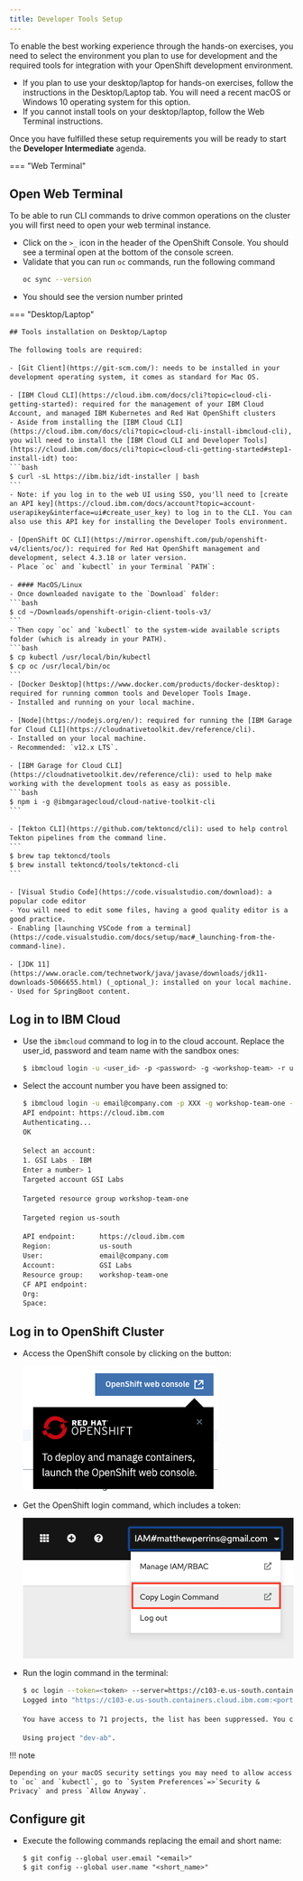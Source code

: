 ```yaml
---
title: Developer Tools Setup
---
```


<!--- cSpell:ignore ICPA openshiftconsole Theia userid toolset crwexposeservice gradlew bluemix ocinstall Mico crwopenlink crwopenapp swaggerui gitpat gituser  buildconfig yourproject wireframe devenvsetup viewapp crwopenlink  atemplatized rtifactoryurlsetup Kata Koda configmap Katacoda checksetup cndp katacoda checksetup Linespace igccli regcred REPLACEME Tavis pipelinerun openshiftcluster invokecloudshell cloudnative sampleapp bwoolf hotspots multicloud pipelinerun Sricharan taskrun Vadapalli Rossel REPLACEME cloudnativesampleapp artifactoryuntar untar Hotspot devtoolsservices Piyum Zonooz Farr Kamal Arora Laszewski  Roadmap roadmap Istio Packt buildpacks automatable ksonnet jsonnet targetport podsiks SIGTERM SIGKILL minikube apiserver multitenant kubelet multizone Burstable checksetup handson  stockbffnode codepatterns devenvsetup newwindow preconfigured cloudantcredentials apikey Indexyaml classname  errorcondition tektonpipeline gradlew gitsecret viewapp cloudantgitpodscreen crwopenlink cdply crwopenapp -->

To enable the best working experience through the hands-on exercises, you
 need to select the environment you plan to use for development and the required tools for integration with your OpenShift development environment.

- If you plan to use your desktop/laptop for hands-on exercises, follow
 the instructions in the Desktop/Laptop tab. You will need a recent macOS or
  Windows 10 operating system for this option.
- If you cannot install tools on your desktop/laptop, follow the Web Terminal 
 instructions.

Once you have fulfilled these setup requirements you will be ready to
 start the **Developer Intermediate** agenda.


=== "Web Terminal"

## Open Web Terminal

To be able to run CLI commands to drive common operations on the cluster you will first need to open your web terminal instance.
- Click on the  `>_` icon in the header of the OpenShift Console. You should see a terminal open at the bottom of the console screen.
- Validate that you can run `oc` commands, run the following command
  ```bash
  oc sync --version
  ```
- You should see the version number printed

=== "Desktop/Laptop"

    ## Tools installation on Desktop/Laptop

    The following tools are required:

    - [Git Client](https://git-scm.com/): needs to be installed in your development operating system, it comes as standard for Mac OS.

    - [IBM Cloud CLI](https://cloud.ibm.com/docs/cli?topic=cloud-cli-getting-started): required for the management of your IBM Cloud Account, and managed IBM Kubernetes and Red Hat OpenShift clusters
    - Aside from installing the [IBM Cloud CLI](https://cloud.ibm.com/docs/cli?topic=cloud-cli-install-ibmcloud-cli), you will need to install the [IBM Cloud CLI and Developer Tools](https://cloud.ibm.com/docs/cli?topic=cloud-cli-getting-started#step1-install-idt) too:
    ```bash
    $ curl -sL https://ibm.biz/idt-installer | bash
    ```
    - Note: if you log in to the web UI using SSO, you'll need to [create an API key](https://cloud.ibm.com/docs/account?topic=account-userapikey&interface=ui#create_user_key) to log in to the CLI. You can also use this API key for installing the Developer Tools environment.

    - [OpenShift OC CLI](https://mirror.openshift.com/pub/openshift-v4/clients/oc/): required for Red Hat OpenShift management and development, select 4.3.18 or later version.
    - Place `oc` and `kubectl` in your Terminal `PATH`:

    - #### MacOS/Linux
    - Once downloaded navigate to the `Download` folder:
    ```bash
    $ cd ~/Downloads/openshift-origin-client-tools-v3/
    ```
    - Then copy `oc` and `kubectl` to the system-wide available scripts folder (which is already in your PATH).
    ```bash
    $ cp kubectl /usr/local/bin/kubectl
    $ cp oc /usr/local/bin/oc
    ```
    - [Docker Desktop](https://www.docker.com/products/docker-desktop): required for running common tools and Developer Tools Image.
    - Installed and running on your local machine.

    - [Node](https://nodejs.org/en/): required for running the [IBM Garage for Cloud CLI](https://cloudnativetoolkit.dev/reference/cli).
    - Installed on your local machine.
    - Recommended: `v12.x LTS`.

    - [IBM Garage for Cloud CLI](https://cloudnativetoolkit.dev/reference/cli): used to help make working with the development tools as easy as possible.
    ```bash 
    $ npm i -g @ibmgaragecloud/cloud-native-toolkit-cli
    ```

    - [Tekton CLI](https://github.com/tektoncd/cli): used to help control Tekton pipelines from the command line.
    ```
    $ brew tap tektoncd/tools
    $ brew install tektoncd/tools/tektoncd-cli
    ```

    - [Visual Studio Code](https://code.visualstudio.com/download): a popular code editor
    - You will need to edit some files, having a good quality editor is a good practice.
    - Enabling [launching VSCode from a terminal](https://code.visualstudio.com/docs/setup/mac#_launching-from-the-command-line).

    - [JDK 11](https://www.oracle.com/technetwork/java/javase/downloads/jdk11-downloads-5066655.html) (_optional_): installed on your local machine.
    - Used for SpringBoot content.

## Log in to IBM Cloud

  - Use the `ibmcloud` command to log in to the cloud account. Replace the user_id, password and team name with the sandbox ones:
    ```bash
    $ ibmcloud login -u <user_id> -p <password> -g <workshop-team> -r us-south
    ```

- Select the account number you have been assigned to:
  ```bash
  $ ibmcloud login -u email@company.com -p XXX -g workshop-team-one -r us-south
  API endpoint: https://cloud.ibm.com
  Authenticating...
  OK

  Select an account:
  1. GSI Labs - IBM
  Enter a number> 1
  Targeted account GSI Labs

  Targeted resource group workshop-team-one

  Targeted region us-south

  API endpoint:      https://cloud.ibm.com
  Region:            us-south
  User:              email@company.com
  Account:           GSI Labs
  Resource group:    workshop-team-one
  CF API endpoint:
  Org:
  Space:
  ```
  
## Log in to OpenShift Cluster

- Access the OpenShift console by clicking on the button:

    ![OpenShift Console](../../images/common/openshiftconsole.png)

- Get the OpenShift login command, which includes a token:

   ![OpenShift Login](../../images/common/LoginCommand.png)

- Run the login command in the terminal:
   ```bash
   $ oc login --token=<token> --server=https://c103-e.us-south.containers.cloud.ibm.com:<port>
   Logged into "https://c103-e.us-south.containers.cloud.ibm.com:<port>" as "IAM#email@company" using the token provided.

   You have access to 71 projects, the list has been suppressed. You can list all projects with 'oc projects'

   Using project "dev-ab".
   ```


!!! note

    Depending on your macOS security settings you may need to allow access to `oc` and `kubectl`, go to `System Preferences`=>`Security & Privacy` and press `Allow Anyway`.

## Configure git

- Execute the following commands replacing the email and short name:

  ```
  $ git config --global user.email "<email>"
  $ git config --global user.name "<short_name>"
  ```
